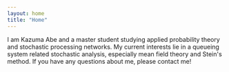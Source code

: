 ```yaml
---
layout: home
title: "Home"
---
```


I am Kazuma Abe and a master student studying applied probability theory and stochastic processing networks. My current interests lie in a queueing system related stochastic analysis, especially mean field theory and Stein's method. If you have any questions about me, please contact me!  
